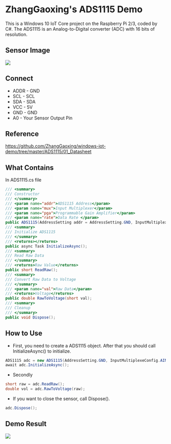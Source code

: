 # ZhangGaoxing's ADS1115 Demo
This is a Windows 10 IoT Core project on the Raspberry Pi 2/3, coded by C#. The ADS1115 is an Analog-to-Digital converter (ADC) with 16 bits of resolution.

## Sensor Image
![](https://raw.githubusercontent.com/ZhangGaoxing/windows-iot-demo/master/ADS1115/02_Image/sensor.jpg)

## Connect
* ADDR - GND
* SCL - SCL
* SDA - SDA
* VCC - 5V
* GND - GND
* A0 - Your Sensor Output Pin

## Reference
https://github.com/ZhangGaoxing/windows-iot-demo/tree/master/ADS1115/01_Datasheet

## What Contains
In ADS1115.cs file
```C#
/// <summary>
/// Constructor
/// </summary>
/// <param name="addr">ADS1115 Address</param>
/// <param name="mux">Input Multiplexer</param>
/// <param name="pga">Programmable Gain Amplifier</param>
/// <param name="rate">Data Rate </param>
public ADS1115(AddressSetting addr = AddressSetting.GND, InputMultiplexeConfig mux = InputMultiplexeConfig.AIN0, PgaConfig pga = PgaConfig.FS4096, DataRate rate = DataRate.SPS128);
/// <summary>
/// Initialize ADS1115
/// </summary>
/// <returns></returns>
public async Task InitializeAsync();
/// <summary>
/// Read Raw Data
/// </summary>
/// <returns>Raw Value</returns>
public short ReadRaw();
/// <summary>
/// Convert Raw Data to Voltage
/// </summary>
/// <param name="val">Raw Data</param>
/// <returns>Voltage</returns>
public double RawToVoltage(short val);
/// <summary>
/// Cleanup
/// </summary>
public void Dispose();
```

## How to Use
* First, you need to create a ADS1115 object. After that you should call InitializeAsync() to initialize.
```C#
ADS1115 adc = new ADS1115(AddressSetting.GND, InputMultiplexeConfig.AIN0, PgaConfig.FS4096, DataRate.SPS860);
await adc.InitializeAsync();
```
* Secondly
```C#
short raw = adc.ReadRaw();
double vol = adc.RawToVoltage(raw);
```
* If you want to close the sensor, call Dispose().
```C#
adc.Dispose();
```

## Demo Result
![](https://raw.githubusercontent.com/ZhangGaoxing/windows-iot-demo/master/ADS1115/02_Image/result.jpg)